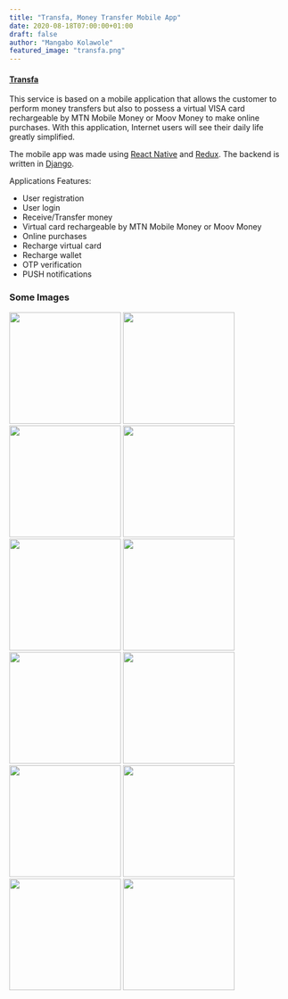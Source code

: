 ```yaml
---
title: "Transfa, Money Transfer Mobile App"
date: 2020-08-18T07:00:00+01:00
draft: false
author: "Mangabo Kolawole"
featured_image: "transfa.png"
---
```


#### [Transfa](https://transfa.netlify.app/)

This service is based on a mobile application that allows the customer to perform money transfers but also to possess a virtual VISA card rechargeable by MTN Mobile Money or Moov Money to make online purchases. With this application, Internet users will see their daily life greatly simplified. 

The mobile app was made using [React Native](https://facebook.github.io/react-native/) and [Redux](http://redux.js.org/). The backend is written in [Django](https://www.djangoproject.com/).

Applications Features:
- User registration
- User login
- Receive/Transfer money
- Virtual card rechargeable by MTN Mobile Money or Moov Money
- Online purchases
- Recharge virtual card
- Recharge wallet
- OTP verification
- PUSH notifications

### Some Images

<div>
<img src="https://koladev.xyz//images/work/1.jpg" width="200">
<img src="https://koladev.xyz//images/work/2.jpg" width="200">
<img src="https://koladev.xyz//images/work/3.jpg" width="200">
<img src="https://koladev.xyz//images/work/4.jpg" width="200">
<img src="https://koladev.xyz//images/work/5.jpg" width="200">
<img src="https://koladev.xyz//images/work/6.jpg" width="200">
<img src="https://koladev.xyz//images/work/7.jpg" width="200">
<img src="https://koladev.xyz//images/work/8.jpg" width="200">
<img src="https://koladev.xyz//images/work/9.jpg" width="200">
<img src="https://koladev.xyz//images/work/10.jpg" width="200">
<img src="https://koladev.xyz//images/work/11.jpg" width="200">
<img src="https://koladev.xyz//images/work/12.jpg" width="200">
</div>